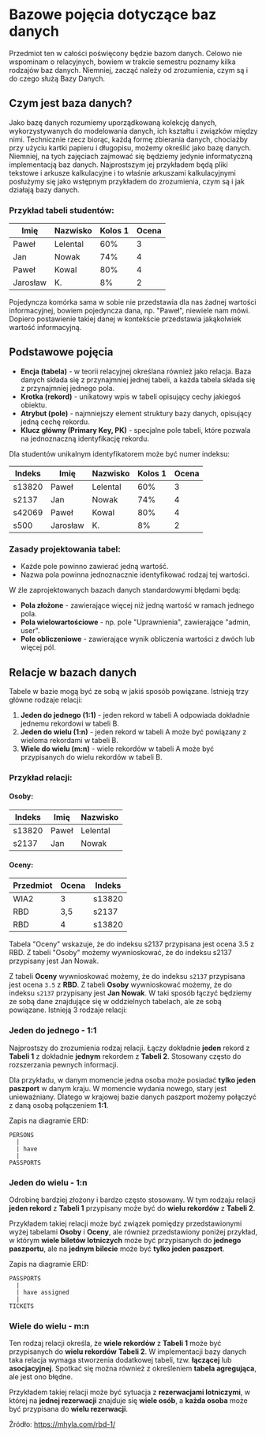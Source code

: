 
# Bazowe pojęcia dotyczące baz danych

Przedmiot ten w całości poświęcony będzie bazom danych. Celowo nie wspominam o relacyjnych, bowiem w trakcie semestru poznamy kilka rodzajów baz danych. Niemniej, zacząć należy od zrozumienia, czym są i do czego służą Bazy Danych.

## Czym jest baza danych?

Jako bazę danych rozumiemy uporządkowaną kolekcję danych, wykorzystywanych do modelowania danych, ich kształtu i związków między nimi. Technicznie rzecz biorąc, każdą formę zbierania danych, chociażby przy użyciu kartki papieru i długopisu, możemy określić jako bazę danych. Niemniej, na tych zajęciach zajmować się będziemy jedynie informatyczną implementacją baz danych. Najprostszym jej przykładem będą pliki tekstowe i arkusze kalkulacyjne i to właśnie arkuszami kalkulacyjnymi posłużymy się jako wstępnym przykładem do zrozumienia, czym są i jak działają bazy danych.

### Przykład tabeli studentów:

| Imię       | Nazwisko    | Kolos 1 | Ocena |
|------------|------------|---------|-------|
| Paweł      | Lelental   | 60%     | 3     |
| Jan        | Nowak      | 74%     | 4     |
| Paweł      | Kowal      | 80%     | 4     |
| Jarosław   | K.         | 8%      | 2     |

Pojedyncza komórka sama w sobie nie przedstawia dla nas żadnej wartości informacyjnej, bowiem pojedyncza dana, np. "Paweł", niewiele nam mówi. Dopiero postawienie takiej danej w kontekście przedstawia jakąkolwiek wartość informacyjną.

## Podstawowe pojęcia

- **Encja (tabela)** - w teorii relacyjnej określana również jako relacja. Baza danych składa się z przynajmniej jednej tabeli, a każda tabela składa się z przynajmniej jednego pola.
- **Krotka (rekord)** - unikatowy wpis w tabeli opisujący cechy jakiegoś obiektu.
- **Atrybut (pole)** - najmniejszy element struktury bazy danych, opisujący jedną cechę rekordu.
- **Klucz główny (Primary Key, PK)** - specjalne pole tabeli, które pozwala na jednoznaczną identyfikację rekordu.

Dla studentów unikalnym identyfikatorem może być numer indeksu:

| Indeks | Imię       | Nazwisko    | Kolos 1 | Ocena |
|--------|------------|-------------|---------|-------|
| s13820 | Paweł      | Lelental    | 60%     | 3     |
| s2137  | Jan        | Nowak       | 74%     | 4     |
| s42069 | Paweł      | Kowal       | 80%     | 4     |
| s500   | Jarosław   | K.          | 8%      | 2     |

### Zasady projektowania tabel:

- Każde pole powinno zawierać jedną wartość.
- Nazwa pola powinna jednoznacznie identyfikować rodzaj tej wartości.

W źle zaprojektowanych bazach danych standardowymi błędami będą:

- **Pola złożone** - zawierające więcej niż jedną wartość w ramach jednego pola.
- **Pola wielowartościowe** - np. pole "Uprawnienia", zawierające "admin, user".
- **Pole obliczeniowe** - zawierające wynik obliczenia wartości z dwóch lub więcej pól.

## Relacje w bazach danych

Tabele w bazie mogą być ze sobą w jakiś sposób powiązane. Istnieją trzy główne rodzaje relacji:

1. **Jeden do jednego (1:1)** - jeden rekord w tabeli A odpowiada dokładnie jednemu rekordowi w tabeli B.
2. **Jeden do wielu (1:n)** - jeden rekord w tabeli A może być powiązany z wieloma rekordami w tabeli B.
3. **Wiele do wielu (m:n)** - wiele rekordów w tabeli A może być przypisanych do wielu rekordów w tabeli B.

### Przykład relacji:

#### Osoby:
| Indeks  | Imię   | Nazwisko  |
|---------|--------|----------|
| s13820  | Paweł  | Lelental |
| s2137   | Jan    | Nowak    |

#### Oceny:
| Przedmiot | Ocena | Indeks  |
|-----------|-------|--------|
| WIA2      | 3     | s13820 |
| RBD       | 3,5   | s2137  |
| RBD       | 4     | s13820 |

Tabela "Oceny" wskazuje, że do indeksu s2137 przypisana jest ocena 3.5 z RBD. Z tabeli "Osoby" możemy wywnioskować, że do indeksu s2137 przypisany jest Jan Nowak.

Z tabeli **Oceny** wywnioskować możemy, że do indeksu `s2137` przypisana jest ocena `3.5` z **RBD**. Z tabeli **Osoby** wywnioskować możemy, że do indeksu `s2137` przypisany jest **Jan Nowak**. W taki sposób łączyć będziemy ze sobą dane znajdujące się w oddzielnych tabelach, ale ze sobą powiązane. Istnieją 3 rodzaje relacji:

### Jeden do jednego - 1:1
Najprostszy do zrozumienia rodzaj relacji. Łączy dokładnie **jeden** rekord z **Tabeli 1** z dokładnie **jednym** rekordem z **Tabeli 2**. Stosowany często do rozszerzania pewnych informacji. 

Dla przykładu, w danym momencie jedna osoba może posiadać **tylko jeden paszport** w danym kraju. W momencie wydania nowego, stary jest unieważniany. Dlatego w krajowej bazie danych paszport możemy połączyć z daną osobą połączeniem **1:1**. 

Zapis na diagramie ERD:
```
PERSONS
  |
  | have
  |
PASSPORTS
```

### Jeden do wielu - 1:n
Odrobinę bardziej złożony i bardzo często stosowany. W tym rodzaju relacji **jeden rekord** z **Tabeli 1** przypisany może być do **wielu rekordów** z **Tabeli 2**. 

Przykładem takiej relacji może być związek pomiędzy przedstawionymi wyżej tabelami **Osoby** i **Oceny**, ale również przedstawiony poniżej przykład, w którym **wiele biletów lotniczych** może być przypisanych do **jednego paszportu**, ale na **jednym bilecie** może być **tylko jeden paszport**.

Zapis na diagramie ERD:
```
PASSPORTS
  |
  | have assigned
  |
TICKETS
```


### Wiele do wielu - m:n
Ten rodzaj relacji określa, że **wiele rekordów** z **Tabeli 1** może być przypisanych do **wielu rekordów** **Tabeli 2**. W implementacji bazy danych taka relacja wymaga stworzenia dodatkowej tabeli, tzw. **łączącej** lub **asocjacyjnej**. Spotkać się można również z określeniem **tabela agregująca**, ale jest ono błędne.

Przykładem takiej relacji może być sytuacja z **rezerwacjami lotniczymi**, w której na **jednej rezerwacji** znajduje się **wiele osób**, a **każda osoba** może być przypisana do **wielu rezerwacji**.

Żródło: https://mhyla.com/rbd-1/
